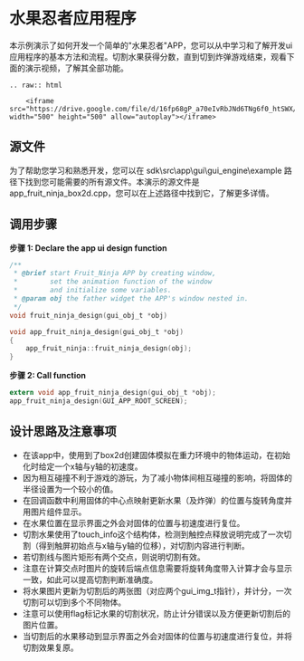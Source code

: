 # 水果忍者应用程序

本示例演示了如何开发一个简单的"水果忍者"APP，您可以从中学习和了解开发ui 应用程序的基本方法和流程。切割水果获得分数，直到切到炸弹游戏结束，观看下面的演示视频，了解其全部功能。

```eval_rst
.. raw:: html

    <iframe src="https://drive.google.com/file/d/16fp68gP_a70eIvRbJNd6TNg6f0_htSWX/preview" width="500" height="500" allow="autoplay"></iframe>
```

## 源文件
为了帮助您学习和熟悉开发，您可以在 sdk\src\app\gui\gui_engine\example 路径下找到您可能需要的所有源文件。本演示的源文件是 app_fruit_ninja_box2d.cpp，您可以在上述路径中找到它，了解更多详情。

## 调用步骤

__步骤 1:  Declare the app ui design function__
```c
/** 
 * @brief start Fruit_Ninja APP by creating window,
 *        set the animation function of the window 
 *        and initialize some variables.
 * @param obj the father widget the APP's window nested in.
 */
void fruit_ninja_design(gui_obj_t *obj)

void app_fruit_ninja_design(gui_obj_t *obj)
{
    app_fruit_ninja::fruit_ninja_design(obj);
}
```

__步骤 2:  Call function__
```c
extern void app_fruit_ninja_design(gui_obj_t *obj);
app_fruit_ninja_design(GUI_APP_ROOT_SCREEN);
```	

## 设计思路及注意事项
* 在该app中，使用到了box2d创建固体模拟在重力环境中的物体运动，在初始化时给定一个x轴与y轴的初速度。
* 因为相互碰撞不利于游戏的游玩，为了减小物体间相互碰撞的影响，将固体的半径设置为一个较小的值。
* 在回调函数中利用固体的中心点映射更新水果（及炸弹）的位置与旋转角度并用图片组件显示。
* 在水果位置在显示界面之外会对固体的位置与初速度进行复位。
* 切割水果使用了touch_info这个结构体，检测到触控点释放说明完成了一次切割（得到触屏初始点与x轴与y轴的位移），对切割内容进行判断。
* 若切割线与图片矩形有两个交点，则说明切割有效。
* 注意在计算交点时图片的旋转后端点信息需要将旋转角度带入计算才会与显示一致，如此可以提高切割判断准确度。
* 将水果图片更新为切割后的两张图（对应两个gui_img_t指针），并计分，一次切割可以切到多个不同物体。
* 注意可以使用flag标记水果的切割状况，防止计分错误以及方便更新切割后的图片位置。
* 当切割后的水果移动到显示界面之外会对固体的位置与初速度进行复位，并将切割效果复原。


